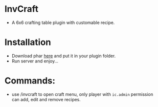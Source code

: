# InvCraft
* A 6x6 crafting table plugin with customable recipe.
# Installation
* Download phar [here](https://poggit.pmmp.io/ci/NgLamVN/InvCraft/InvCraft) and put it in your plugin folder.
* Run server and enjoy...
# Commands:
* use /invcraft to open craft menu, only player with `ic.admin` permission can add, edit and remove recipes.
